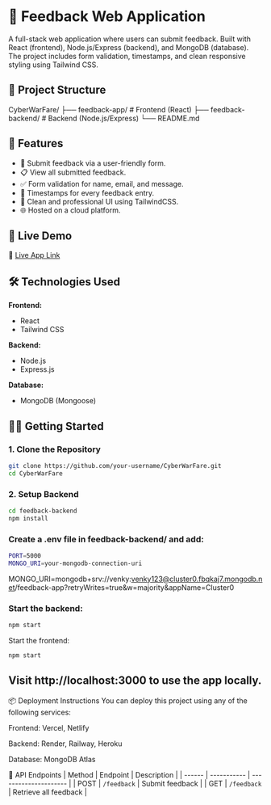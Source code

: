 # 🌟 Feedback Web Application

A full-stack web application where users can submit feedback. Built with React (frontend), Node.js/Express (backend), and MongoDB (database). The project includes form validation, timestamps, and clean responsive styling using Tailwind CSS.

## 📁 Project Structure

CyberWarFare/
├── feedback-app/ # Frontend (React)
├── feedback-backend/ # Backend (Node.js/Express)
└── README.md



## 🔧 Features

- 📝 Submit feedback via a user-friendly form.
- 📋 View all submitted feedback.
- ✅ Form validation for name, email, and message.
- 📅 Timestamps for every feedback entry.
- 🎨 Clean and professional UI using TailwindCSS.
- 🌐 Hosted on a cloud platform.

## 🚀 Live Demo

🔗 [Live App Link](https://cwf-frontend.vercel.app/)  


## 🛠️ Technologies Used

**Frontend:**
- React
- Tailwind CSS

**Backend:**
- Node.js
- Express.js

**Database:**
- MongoDB (Mongoose)

## 🧑‍💻 Getting Started

### 1. Clone the Repository

```bash
git clone https://github.com/your-username/CyberWarFare.git
cd CyberWarFare
```
### 2. Setup Backend
```bash
cd feedback-backend
npm install
```
### Create a .env file in feedback-backend/ and add:
```bash
PORT=5000
MONGO_URI=your-mongodb-connection-uri
```

MONGO_URI=mongodb+srv://venky:venky123@cluster0.fbqkaj7.mongodb.net/feedback-app?retryWrites=true&w=majority&appName=Cluster0
### Start the backend:
``` bash
npm start
```
Start the frontend:
```bash
npm start
```
## Visit http://localhost:3000 to use the app locally.


📦 Deployment Instructions
You can deploy this project using any of the following services:

Frontend: Vercel, Netlify

Backend: Render, Railway, Heroku

Database: MongoDB Atlas

📌 API Endpoints
| Method | Endpoint    | Description           |
| ------ | ----------- | --------------------- |
| POST   | `/feedback` | Submit feedback       |
| GET    | `/feedback` | Retrieve all feedback |
